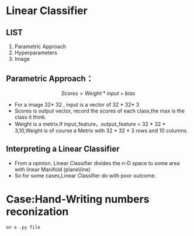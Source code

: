 # Linear Classifier

## LIST

1. Parametric Approach
2. Hyperparameters
3. Image


## Parametric Approach：

$$ Scores = Weight * input + bias $$

- For a image 32* 32 , input is a vector of 32 * 32* 3
- Scores is output vector, record the scores of each class,the max is the class it think.
- Weight is a metrix.If input_feature，output_feature = 32 * 32 * 3,10,Weight is of course a Metrix with 32 * 32 * 3 rows and 10 columns.

## Interpreting a Linear Classifier

- From a opinion, Linear Classifier divides the n-D space to some area with linear Manifold (plane\line) 
- So for some cases,Linear Classifier do with poor outcome.

# Case:Hand-Writing numbers reconization

    on a .py file